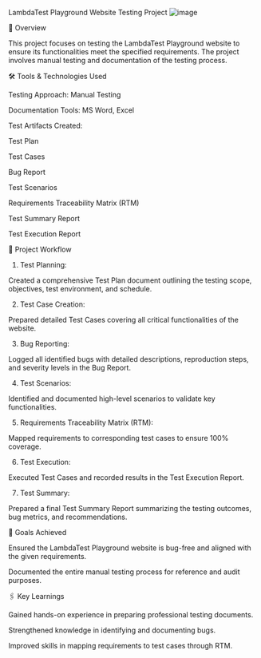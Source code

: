 LambdaTest Playground Website Testing Project
![image](https://github.com/user-attachments/assets/f00bcdf5-f8b9-4052-8c49-ed1f8cf923df)




📌 Overview

This project focuses on testing the LambdaTest Playground website to ensure its functionalities meet the specified requirements. The project involves manual testing and documentation of the testing process.

🛠️ Tools & Technologies Used

Testing Approach: Manual Testing

Documentation Tools: MS Word, Excel

Test Artifacts Created:

Test Plan

Test Cases

Bug Report

Test Scenarios

Requirements Traceability Matrix (RTM)

Test Summary Report

Test Execution Report



📑 Project Workflow

1. Test Planning:

Created a comprehensive Test Plan document outlining the testing scope, objectives, test environment, and schedule.



2. Test Case Creation:

Prepared detailed Test Cases covering all critical functionalities of the website.



3. Bug Reporting:

Logged all identified bugs with detailed descriptions, reproduction steps, and severity levels in the Bug Report.



4. Test Scenarios:

Identified and documented high-level scenarios to validate key functionalities.



5. Requirements Traceability Matrix (RTM):

Mapped requirements to corresponding test cases to ensure 100% coverage.



6. Test Execution:

Executed Test Cases and recorded results in the Test Execution Report.



7. Test Summary:

Prepared a final Test Summary Report summarizing the testing outcomes, bug metrics, and recommendations.




🎯 Goals Achieved

Ensured the LambdaTest Playground website is bug-free and aligned with the given requirements.

Documented the entire manual testing process for reference and audit purposes.




🖇️ Key Learnings

Gained hands-on experience in preparing professional testing documents.

Strengthened knowledge in identifying and documenting bugs.

Improved skills in mapping requirements to test cases through RTM.
